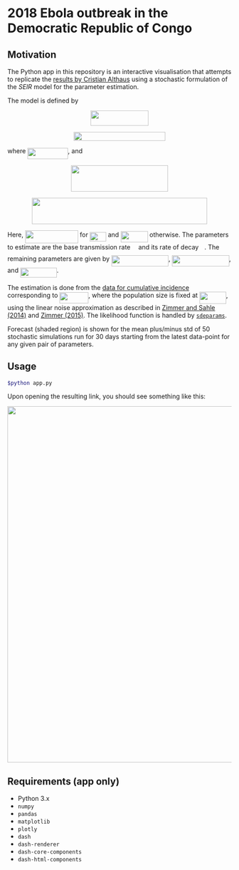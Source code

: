 # 2018 Ebola outbreak in the Democratic Republic of Congo

## Motivation

The Python app in this repository is an interactive visualisation that attempts to replicate the [results by Cristian Althaus](https://github.com/calthaus/Ebola/tree/master/DRC%20%28GitHub%202018%29) using a stochastic formulation of the *SEIR* model for the parameter estimation.

The model is defined by

<p align="center"><img src="https://rawgit.com/cparrarojas/ebov-2018/svgs/svgs/eee05e7eaa514125d1d61f4c3f81f7af.svg?invert_in_darkmode" align=middle width=129.339045pt height=33.812129999999996pt/></p>

<p align="center"><img src="https://rawgit.com/cparrarojas/sde-parameter-estimation/svgs/svgs/1f98df381e7e7f1299dd2d58c4da8f6a.svg?invert_in_darkmode" align=middle width=205.0356pt height=20.53161pt/></p>

where <img src="https://rawgit.com/cparrarojas/ebov-2018/svgs/svgs/f6f917d439b1b9d386192a989ffddff2.svg?invert_in_darkmode" align=middle width=91.00426499999999pt height=24.65759999999998pt/>, and

<p align="center"><img src="https://rawgit.com/cparrarojas/ebov-2018/svgs/svgs/c35eb87ea9daff13fd2b38467d5498d3.svg?invert_in_darkmode" align=middle width=218.07059999999996pt height=59.178735pt/></p>

<p align="center"><img src="https://rawgit.com/cparrarojas/ebov-2018/svgs/svgs/0ba078565431af8b5ac5a7739bfc5d3c.svg?invert_in_darkmode" align=middle width=394.71959999999996pt height=59.178735pt/></p>

Here, <img src="https://rawgit.com/cparrarojas/ebov-2018/svgs/svgs/843e00f5cd3d087e8d4b2b0917f4b354.svg?invert_in_darkmode" align=middle width=119.07043500000002pt height=29.19113999999999pt/> for <img src="https://rawgit.com/cparrarojas/ebov-2018/svgs/svgs/02287b47e24f18091894408359761db9.svg?invert_in_darkmode" align=middle width=36.900600000000004pt height=20.222069999999988pt/> and <img src="https://rawgit.com/cparrarojas/ebov-2018/svgs/svgs/01be662b82fd71a9b2704e0e18e0263b.svg?invert_in_darkmode" align=middle width=60.970305pt height=24.65759999999998pt/> otherwise. The parameters to estimate are the base transmission rate <img src="https://rawgit.com/cparrarojas/ebov-2018/svgs/svgs/8217ed3c32a785f0b5aad4055f432ad8.svg?invert_in_darkmode" align=middle width=10.165650000000005pt height=22.831379999999992pt/> and its rate of decay <img src="https://rawgit.com/cparrarojas/ebov-2018/svgs/svgs/63bb9849783d01d91403bc9a5fea12a2.svg?invert_in_darkmode" align=middle width=9.075495000000004pt height=22.831379999999992pt/>. The remaining parameters are given by <img src="https://rawgit.com/cparrarojas/ebov-2018/svgs/svgs/ade5357775220387c1c475220f63a5a5.svg?invert_in_darkmode" align=middle width=128.795865pt height=24.65759999999998pt/>, <img src="https://rawgit.com/cparrarojas/ebov-2018/svgs/svgs/d7589a02e178ad1b683928fbb14a026d.svg?invert_in_darkmode" align=middle width=128.236845pt height=24.65759999999998pt/>, and <img src="https://rawgit.com/cparrarojas/ebov-2018/svgs/svgs/30d3c465f0037285632349145e08bdc0.svg?invert_in_darkmode" align=middle width=82.19755500000001pt height=22.831379999999992pt/>.

The estimation is done from the [data for cumulative incidence](https://github.com/calthaus/Ebola/blob/master/DRC%20%28GitHub%202018%29/Ebola_outbreak_DRC2018_data.csv) corresponding to <img src="https://rawgit.com/cparrarojas/ebov-2018/svgs/svgs/ccd736d762f121a3684fae7ad66c5265.svg?invert_in_darkmode" align=middle width=64.840215pt height=24.65759999999998pt/>, where the population size is fixed at <img src="https://rawgit.com/cparrarojas/ebov-2018/svgs/svgs/b5b9788de90f0b9dfb14ed2d64708bb8.svg?invert_in_darkmode" align=middle width=59.908695pt height=26.76201000000001pt/>, using the linear noise approximation as described in [Zimmer and Sahle (2014)](http://ieeexplore.ieee.org/abstract/document/7277317/) and [Zimmer (2015)](https://www.sciencedirect.com/science/article/pii/S0025556415001698). The likelihood function is handled by [`sdeparams`](https://github.com/cparrarojas/sde-parameter-estimation/).

Forecast (shaded region) is shown for the mean plus/minus std of 50 stochastic simulations run for 30 days starting from the latest data-point for any given pair of parameters.

## Usage

```bash
$python app.py
```

Upon opening the resulting link, you should see something like this:
<p align="center"><img src="https://rawgit.com/cparrarojas/ebov-2018/master/animation.gif" align=middle width=800px></p>

## Requirements (app only)

- Python 3.x
- `numpy`
- `pandas`
- `matplotlib`
- `plotly`
- `dash`
- `dash-renderer`
- `dash-core-components`
- `dash-html-components`
